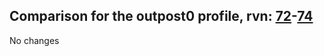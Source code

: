 ## Comparison for the outpost0 profile, rvn: [72](https://github.com/PRO100KatYT/FortniteProfileRevisions/tree/main/profiles/outpost0/72%20outpost0.json)-[74](https://github.com/PRO100KatYT/FortniteProfileRevisions/tree/main/profiles/outpost0/74%20outpost0.json)

No changes
